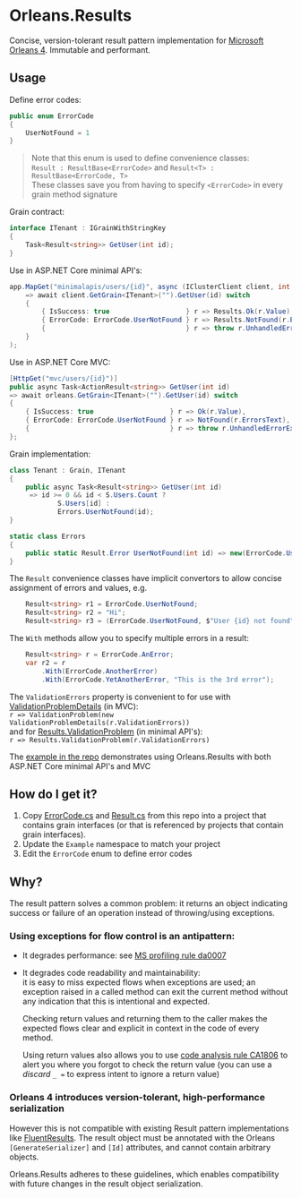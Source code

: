 # Orleans.Results
Concise, version-tolerant result pattern implementation for [Microsoft Orleans 4](https://github.com/dotnet/orleans/releases/tag/v4.0.0-preview1). Immutable and performant.

## Usage

Define error codes:
```csharp
public enum ErrorCode
{
    UserNotFound = 1
}
```
> Note that this enum is used to define convenience classes:<br />`Result : ResultBase<ErrorCode>` and `Result<T> : ResultBase<ErrorCode, T>`<br />These classes save you from having to specify `<ErrorCode>` in every grain method signature

Grain contract:
```csharp
interface ITenant : IGrainWithStringKey
{
    Task<Result<string>> GetUser(int id);
}
```
Use in ASP.NET Core minimal API's:
```csharp
app.MapGet("minimalapis/users/{id}", async (IClusterClient client, int id)
    => await client.GetGrain<ITenant>("").GetUser(id) switch
    {
        { IsSuccess: true                   } r => Results.Ok(r.Value),
        { ErrorCode: ErrorCode.UserNotFound } r => Results.NotFound(r.ErrorsText),
        {                                   } r => throw r.UnhandledErrorException()
    }
);
```
Use in ASP.NET Core MVC:
```csharp
[HttpGet("mvc/users/{id}")]
public async Task<ActionResult<string>> GetUser(int id)
=> await orleans.GetGrain<ITenant>("").GetUser(id) switch
{
    { IsSuccess: true                   } r => Ok(r.Value),
    { ErrorCode: ErrorCode.UserNotFound } r => NotFound(r.ErrorsText),
    {                                   } r => throw r.UnhandledErrorException()
};
```
Grain implementation:
```csharp
class Tenant : Grain, ITenant
{
    public async Task<Result<string>> GetUser(int id)
     => id >= 0 && id < S.Users.Count ?
            S.Users[id] :
            Errors.UserNotFound(id); 
}

static class Errors
{
    public static Result.Error UserNotFound(int id) => new(ErrorCode.UserNotFound, $"User {id} not found");
}
```

The `Result` convenience classes have implicit convertors to allow concise assignment of errors and values, e.g.
```csharp
    Result<string> r1 = ErrorCode.UserNotFound;
    Result<string> r2 = "Hi";
    Result<string> r3 = (ErrorCode.UserNotFound, $"User {id} not found");
```
The `With` methods allow you to specify multiple errors in a result:
```csharp
    Result<string> r = ErrorCode.AnError;
    var r2 = r
        .With(ErrorCode.AnotherError)
        .With(ErrorCode.YetAnotherError, "This is the 3rd error");
```
The `ValidationErrors` property is convenient to for use with [ValidationProblemDetails](https://docs.microsoft.com/en-us/dotnet/api/microsoft.aspnetcore.mvc.validationproblemdetails?view=aspnetcore-6.0) (in MVC):<br>
`r => ValidationProblem(new ValidationProblemDetails(r.ValidationErrors))`<br />
and for [Results.ValidationProblem](https://docs.microsoft.com/en-us/dotnet/api/microsoft.aspnetcore.http.results.validationproblem?view=aspnetcore-6.0) (in minimal API's):<br />
`r => Results.ValidationProblem(r.ValidationErrors)`

The [example in the repo](https://github.com/Applicita/Orleans.Results/tree/main/src/Example) demonstrates using Orleans.Results with both ASP.NET Core minimal API's and MVC

## How do I get it?
1) Copy [ErrorCode.cs](https://github.com/Applicita/Orleans.Results/blob/main/src/ErrorCode.cs) and [Result.cs](https://github.com/Applicita/Orleans.Results/blob/main/src/Result.cs) from this repo into a project that contains grain interfaces (or that is referenced by projects that contain grain interfaces).
2) Update the `Example` namespace to match your project
3) Edit the `ErrorCode` enum to define error codes

## Why?
The result pattern solves a common problem: it returns an object indicating success or failure of an operation instead of throwing/using exceptions.

### Using exceptions for flow control is an antipattern:
- It degrades performance: see [MS profiling rule da0007](https://docs.microsoft.com/en-us/visualstudio/profiling/da0007-avoid-using-exceptions-for-control-flow)
- It degrades code readability and maintainability:<br />it is easy to miss expected flows when exceptions are used; an exception raised in a called method can exit the current method without any indication that this is intentional and expected.

  Checking return values and returning them to the caller makes the expected flows clear and explicit in context in the code of every method.

  Using return values also allows you to use [code analysis rule CA1806](https://docs.microsoft.com/en-us/dotnet/fundamentals/code-analysis/quality-rules/ca1806) to alert you where you forgot to check the return value (you can use a *discard* `_ =` to express intent to ignore a return value)

### Orleans 4 introduces version-tolerant, high-performance serialization
However this is not compatible with existing Result pattern implementations like [FluentResults](https://github.com/altmann/FluentResults). The result object must be annotated with the Orleans `[GenerateSerializer]` and `[Id]` attributes, and cannot contain arbitrary objects.

Orleans.Results adheres to these guidelines, which enables compatibility with future changes in the result object serialization.